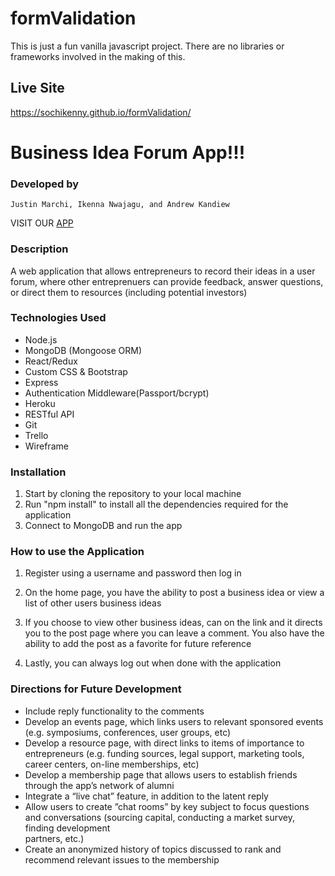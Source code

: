 # formValidation

This is just a fun vanilla javascript project. There are no libraries or frameworks involved in the making of this. 


## Live Site
https://sochikenny.github.io/formValidation/


# Business Idea Forum App!!!


### Developed by

```
Justin Marchi, Ikenna Nwajagu, and Andrew Kandiew
```

VISIT OUR <a href = "https://project3-business-idea-forum.herokuapp.com/"> APP </a>


### Description

A web application that allows entrepreneurs to record their ideas in a user forum, where other entreprenuers can provide feedback, answer questions, or direct them to resources (including potential investors)


### Technologies Used

* Node.js
* MongoDB (Mongoose ORM)
* React/Redux
* Custom CSS & Bootstrap
* Express
* Authentication Middleware(Passport/bcrypt)
* Heroku 
* RESTful API
* Git
* Trello
* Wireframe


### Installation

1. Start by cloning the repository to your local machine
2. Run "npm install" to install all the dependencies required for the application
3. Connect to MongoDB and run the app


### How to use the Application

1. Register using a username and password then log in

2. On the home page, you have the ability to post a business idea or view a list of other users business ideas 

3. If you choose to view other business ideas, can on the link and it directs you to the post page where you can leave a comment. You also have the ability to add the post as a favorite for future reference

4. Lastly, you can always log out when done with the application


### Directions for Future Development

* Include reply functionality to the comments
* Develop an events page, which links users to relevant sponsored events (e.g. symposiums, conferences, user groups, etc)
* Develop a resource page, with direct links to items of importance to entrepreneurs (e.g. funding sources, legal support, marketing tools, career centers, on-line   memberships, etc)
* Develop a membership page that allows users to establish friends through the app’s network of alumni
* Integrate a “live chat” feature, in addition to the latent reply
* Allow users to create ”chat rooms” by key subject to focus questions and conversations (sourcing capital, conducting a market survey, finding development     
  partners, etc.)
* Create an anonymized history of topics discussed to rank and recommend relevant issues to the membership

